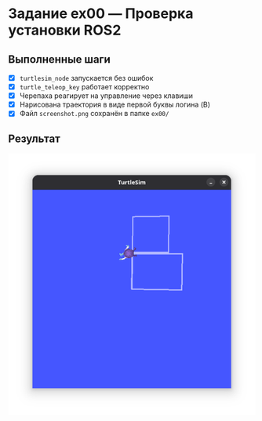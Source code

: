 # Задание ex00 — Проверка установки ROS2

## Выполненные шаги
- [x] `turtlesim_node` запускается без ошибок
- [x] `turtle_teleop_key` работает корректно
- [x] Черепаха реагирует на управление через клавиши
- [x] Нарисована траектория в виде первой буквы логина (B)
- [x] Файл `screenshot.png` сохранён в папке `ex00/`

## Результат
![screenshot](./screenshot.png)
